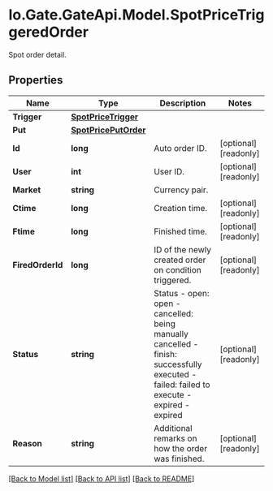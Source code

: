 
# Io.Gate.GateApi.Model.SpotPriceTriggeredOrder

Spot order detail.

## Properties

Name | Type | Description | Notes
------------ | ------------- | ------------- | -------------
**Trigger** | [**SpotPriceTrigger**](SpotPriceTrigger.md) |  | 
**Put** | [**SpotPricePutOrder**](SpotPricePutOrder.md) |  | 
**Id** | **long** | Auto order ID. | [optional] [readonly] 
**User** | **int** | User ID. | [optional] [readonly] 
**Market** | **string** | Currency pair. | 
**Ctime** | **long** | Creation time. | [optional] [readonly] 
**Ftime** | **long** | Finished time. | [optional] [readonly] 
**FiredOrderId** | **long** | ID of the newly created order on condition triggered. | [optional] [readonly] 
**Status** | **string** | Status  - open: open - cancelled: being manually cancelled - finish: successfully executed - failed: failed to execute - expired - expired  | [optional] [readonly] 
**Reason** | **string** | Additional remarks on how the order was finished. | [optional] [readonly] 

[[Back to Model list]](../README.md#documentation-for-models)
[[Back to API list]](../README.md#documentation-for-api-endpoints)
[[Back to README]](../README.md)
